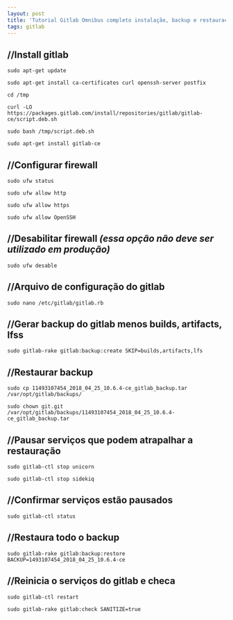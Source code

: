 ```yaml
---
layout: post
title: 'Tutorial Gitlab Omnibus completo instalação, backup e restauração '
tags: gitlab
---
```

## //Install gitlab

```
sudo apt-get update
```

```
sudo apt-get install ca-certificates curl openssh-server postfix
```

```
cd /tmp
```

```
curl -LO https://packages.gitlab.com/install/repositories/gitlab/gitlab-ce/script.deb.sh
```

```
sudo bash /tmp/script.deb.sh
```

```
sudo apt-get install gitlab-ce
```

## //Configurar firewall

```
sudo ufw status
```

```
sudo ufw allow http
```

```
sudo ufw allow https
```

```
sudo ufw allow OpenSSH
```

## //Desabilitar firewall _(essa opção não deve ser utilizado em produção)_

```
sudo ufw desable
```

## //Arquivo de configuração do gitlab

```
sudo nano /etc/gitlab/gitlab.rb
```

## //Gerar backup do gitlab menos builds, artifacts, lfss

```
sudo gitlab-rake gitlab:backup:create SKIP=builds,artifacts,lfs
```

## //Restaurar backup

```
sudo cp 11493107454_2018_04_25_10.6.4-ce_gitlab_backup.tar /var/opt/gitlab/backups/
```

```
sudo chown git.git /var/opt/gitlab/backups/11493107454_2018_04_25_10.6.4-ce_gitlab_backup.tar
```

## //Pausar serviços que podem atrapalhar a restauração

```
sudo gitlab-ctl stop unicorn
```

```
sudo gitlab-ctl stop sidekiq
```

## //Confirmar serviços estão pausados

```
sudo gitlab-ctl status
```

## //Restaura todo o backup

```
sudo gitlab-rake gitlab:backup:restore BACKUP=1493107454_2018_04_25_10.6.4-ce
```

## //Reinicia o serviços do gitlab e checa

```
sudo gitlab-ctl restart
```

```
sudo gitlab-rake gitlab:check SANITIZE=true
```
